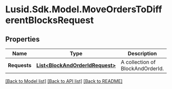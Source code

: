 # Lusid.Sdk.Model.MoveOrdersToDifferentBlocksRequest

## Properties

Name | Type | Description | Notes
------------ | ------------- | ------------- | -------------
**Requests** | [**List&lt;BlockAndOrderIdRequest&gt;**](BlockAndOrderIdRequest.md) | A collection of BlockAndOrderId. | 

[[Back to Model list]](../README.md#documentation-for-models) [[Back to API list]](../README.md#documentation-for-api-endpoints) [[Back to README]](../README.md)

